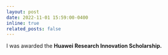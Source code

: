 ```yaml
---
layout: post
date: 2022-11-01 15:59:00-0400
inline: true
related_posts: false
---
```


I was awarded the **Huawei Research Innovation Scholarship.**
